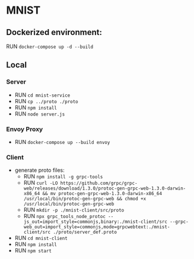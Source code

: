 # MNIST

## Dockerized environment:

RUN `docker-compose up -d --build`

## Local

### Server
* RUN `cd mnist-service`
* RUN `cp ../proto ./proto`
* RUN `npm install`
* RUN `node server.js`

### Envoy Proxy
* RUN `docker-compose up --build envoy`

### Client
*  generate proto files: 
    * RUN `npm install -g grpc-tools`
    * RUN ```curl -LO https://github.com/grpc/grpc-web/releases/download/1.3.0/protoc-gen-grpc-web-1.3.0-darwin-x86_64 && mv protoc-gen-grpc-web-1.3.0-darwin-x86_64 /usr/local/bin/protoc-gen-grpc-web && chmod +x /usr/local/bin/protoc-gen-grpc-web```
    * RUN `mkdir -p ./mnist-client/src/proto`
    * RUN ```npx grpc_tools_node_protoc --js_out=import_style=commonjs,binary:./mnist-client/src --grpc-web_out=import_style=commonjs,mode=grpcwebtext:./mnist-client/src ./proto/server_def.proto```
* RUN `cd mnist-client`
* RUN `npm install`
* RUN `npm start`